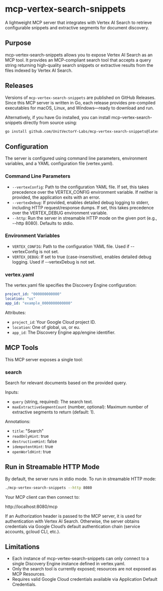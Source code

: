 
# mcp-vertex-search-snippets

A lightweight MCP server that integrates with Vertex AI Search to retrieve configurable snippets and extractive segments for document discovery.

## Purpose

mcp-vertex-search-snippets allows you to expose Vertex AI Search as an MCP tool.
It provides an MCP-compliant search tool that accepts a query string returning high-quality search snippets or extractive results from the files indexed by Vertex AI Search.

## Releases

Versions of `mcp-vertex-search-snippets` are published on GitHub Releases. Since this MCP server is written in Go, each release provides pre-compiled executables for macOS, Linux, and Windows—ready to download and run.

Alternatively, if you have Go installed, you can install mcp-vertex-search-snippets directly from source using:

```bash
go install github.com/UnitVectorY-Labs/mcp-vertex-search-snippets@latest
```

## Configuration

The server is configured using command line parameters, environment variables, and a YAML configuration file (vertex.yaml).

### Command Line Parameters

- `--vertexConfig`: Path to the configuration YAML file. If set, this takes precedence over the VERTEX_CONFIG environment variable. If neither is provided, the application exits with an error.
- `--vertexDebug`: If provided, enables detailed debug logging to stderr, including HTTP request/response dumps. If set, this takes precedence over the VERTEX_DEBUG environment variable.
- `--http`: Run the server in streamable HTTP mode on the given port (e.g., --http 8080). Defaults to stdio.

### Environment Variables

- `VERTEX_CONFIG`: Path to the configuration YAML file. Used if --vertexConfig is not set.
- `VERTEX_DEBUG`: If set to true (case-insensitive), enables detailed debug logging. Used if --vertexDebug is not set.

### vertex.yaml

The vertex.yaml file specifies the Discovery Engine configuration:

```yaml
project_id: "000000000000"
location: "us"
app_id: "example_0000000000000"
```

Attributes:
- `project_id`: Your Google Cloud project ID.
- `location`: One of global, us, or eu.
- `app_id`: The Discovery Engine app/engine identifier.

## MCP Tools

This MCP server exposes a single tool:

### search

Search for relevant documents based on the provided query.

Inputs:
- `query` (string, required): The search text.
- `maxExtractiveSegmentCount` (number, optional): Maximum number of extractive segments to return (default: 1).

Annotations:
- `title`: "Search"
- `readOnlyHint`: true
- `destructiveHint`: false
- `idempotentHint`: true
- `openWorldHint`: true

## Run in Streamable HTTP Mode

By default, the server runs in stdio mode. To run in streamable HTTP mode:

```bash
./mcp-vertex-search-snippets --http 8080
```

Your MCP client can then connect to:

http://localhost:8080/mcp

If an Authorization header is passed to the MCP server, it is used for authentication with Vertex AI Search. Otherwise, the server obtains credentials via Google Cloud’s default authentication chain (service accounts, gcloud CLI, etc.).

## Limitations

- Each instance of mcp-vertex-search-snippets can only connect to a single Discovery Engine instance defined in vertex.yaml.
- Only the search tool is currently exposed; resources are not exposed as MCP Resources.
- Requires valid Google Cloud credentials available via Application Default Credentials.
